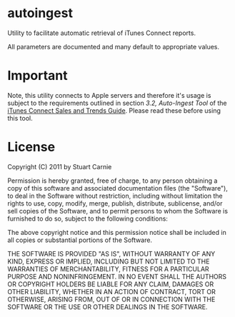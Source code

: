 # autoingest
Utility to facilitate automatic retrieval of iTunes Connect reports.

All parameters are documented and many default to appropriate values.

# Important
Note, this utility connects to Apple servers and therefore it's usage is subject to the requirements outlined in section _3.2, Auto-Ingest Tool_ of the [iTunes Connect Sales and Trends Guide](http://www.apple.com/itunesnews/docs/AppStoreReportingInstructions.pdf).  Please read these before using this tool.

# License

Copyright (C) 2011 by Stuart Carnie

Permission is hereby granted, free of charge, to any person obtaining a copy
of this software and associated documentation files (the "Software"), to deal
in the Software without restriction, including without limitation the rights
to use, copy, modify, merge, publish, distribute, sublicense, and/or sell
copies of the Software, and to permit persons to whom the Software is
furnished to do so, subject to the following conditions:

The above copyright notice and this permission notice shall be included in
all copies or substantial portions of the Software.

THE SOFTWARE IS PROVIDED "AS IS", WITHOUT WARRANTY OF ANY KIND, EXPRESS OR
IMPLIED, INCLUDING BUT NOT LIMITED TO THE WARRANTIES OF MERCHANTABILITY,
FITNESS FOR A PARTICULAR PURPOSE AND NONINFRINGEMENT. IN NO EVENT SHALL THE
AUTHORS OR COPYRIGHT HOLDERS BE LIABLE FOR ANY CLAIM, DAMAGES OR OTHER
LIABILITY, WHETHER IN AN ACTION OF CONTRACT, TORT OR OTHERWISE, ARISING FROM,
OUT OF OR IN CONNECTION WITH THE SOFTWARE OR THE USE OR OTHER DEALINGS IN
THE SOFTWARE.